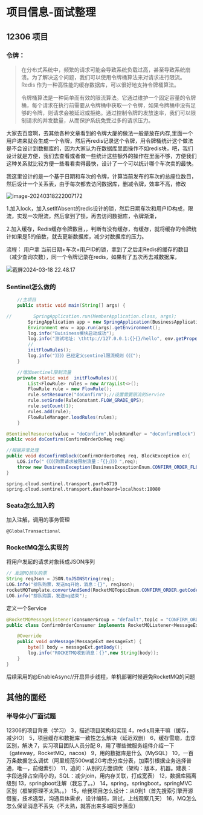 # 项目信息-面试整理

## 12306 项目

### 令牌：

> 在分布式系统中，频繁的请求可能会导致系统负载过高，甚至导致系统崩溃。为了解决这个问题，我们可以使用令牌桶算法来对请求进行限流。Redis 作为一种高性能的缓存数据库，可以很好地支持令牌桶算法。
>
> 令牌桶算法是一种简单而有效的限流算法。它通过维护一个固定容量的令牌桶，每个请求在执行前需要从令牌桶中获取一个令牌，如果令牌桶中没有足够的令牌，则请求会被延迟或拒绝。通过控制令牌的发放速率，我们可以限制请求的并发数量，从而保护系统免受过多的请求压力。

大家去百度啊，去其他各种文章看到的令牌大厦的做法一般是放在内存,里面一个用户进来就会生成一个令牌，然后再redis记录这个令牌，用令牌桶统计这个做法是不会设计到数据库的，因为大家认为在数据库里面操作不如redis块，吧，我们设计就是方便，我们去查看或者做一些统计这些额外的操作在里面不够，方便我们这种关系就比较方便一些看看卖得最快，设计了一个可以统计哪个车次卖的最快。

我这里设计的是一个基于日期和车次的令牌，计算当前发布的车次的总座位数目，然后设计一个关系表，由于每次都去访问数据库，删减令牌，效率不高，修改

![image-20240318222007172](https://fastly.jsdelivr.net/gh/52chen/imagebed2023@main/uPic/image-20240318222007172.png)



1.加入lock，加入setIfAbsent的redis设计的锁，然后日期车次和用户ID构成，限流，实现一次限流，然后拿到了锁，再去访问数据库，令牌渐渐，

2.加入缓存，Redis缓存令牌数目，，判断有没有缓存，有缓存，就将缓存的令牌统计如果是5的倍数，就去更新数据库，减少对数据库的压力。

流程： 用户拿 当前日期+车次+用户ID的锁，拿到了之后走Redis的缓存的数目（减少查询次数），同一个令牌记录在redis，如果有了五次再去减数据库，

![截屏2024-03-18 22.48.17](https://fastly.jsdelivr.net/gh/52chen/imagebed2023@main/uPic/%E6%88%AA%E5%B1%8F2024-03-18%2022.48.17.png)

### Sentinel怎么做的

```java
	//主项目
    public static void main(String[] args) {

//        SpringApplication.run(MemberApplication.class, args);
        SpringApplication app = new SpringApplication(BusinessApplication.class);
        Environment env = app.run(args).getEnvironment();
        log.info("Buisiness模块启动成功");
        log.info("测试地址: \thttp://127.0.0.1:{}{}/hello", env.getProperty("server.port"), env.getProperty("server.servlet.context-path"));
        //
        initFlowRules();
        log.info("》》》》已经定义sentinel限流规则《《《");
    }

    //增加sentinel限制流量
    private static void  initFlowRules(){
        List<FlowRule> rules = new ArrayList<>();
        FlowRule rule = new FlowRule();
        rule.setResource("doConfirm");//设置需要限流的Service
        rule.setGrade(RuleConstant.FLOW_GRADE_QPS);
        rule.setCount(1);
        rules.add(rule);
        FlowRuleManager.loadRules(rules);
    }
```



```java
@SentinelResource(value = "doConfirm",blockHandler = "doConfirmBlock")
public void doConfirm(ConfirmOrderDoReq req)

//根据异常处理
public void doConfirmBlock(ConfirmOrderDoReq req, BlockException e){
    LOG.info("《《《《购票请求被限制流量：「{}」》》》",req);
    throw new BusinessException(BusinessExceptionEnum.CONFIRM_ORDER_FLOW_EXCEPTION);
}
```



```properties
spring.cloud.sentinel.transport.port=8719
spring.cloud.sentinel.transport.dashboard=localhost:18080
```



### Seata怎么加入的

加入注解，调用的事务管理

```
@GlobalTransactional
```



### RocketMQ怎么实现的

将用户发起的请求对象转成JSON序列

```java
// 发送MQ排队购票
String reqJson = JSON.toJSONString(req);
LOG.info("排队购票，发送mq开始，消息：{}", reqJson);
rocketMQTemplate.convertAndSend(RocketMQTopicEnum.CONFIRM_ORDER.getCode(), reqJson);
LOG.info("排队购票，发送mq结束");
```

定义一个Service

```java
@RocketMQMessageListener(consumerGroup = "default",topic = "CONFIRM_ORDER")
public class ConfirmOrderConsumer implements RocketMQListener<MessageExt> {

    @Override
    public void onMessage(MessageExt messageExt) {
        byte[] body = messageExt.getBody();
        log.info("ROCKETMQ收到消息：{}",new String(body));
    }
}
```



后续采用的@EnableAsync//开启异步线程，单机部署时候避免RocketMQ的问题



## 其他的面经

### 半导体小厂面试题

12306的项目背景（学习）
3，描述项目架构和实现
4，redis用来干嘛（缓存，减少IO）
5，项目缓存和数据库一致性怎么解决（延迟双删）
6，缓存雪崩，击穿区别，解决
7，实习项目团队人员分配
8，用了哪些微服务组件介绍一下（gateway，RocketMQ，nacos）
9，用的数据库是什么（MySQL）
10，一百万条数据怎么调优（阿里规范500w或2G考虑分库分表，加索引根据业务选择普通，唯一，前缀索引）
11，追问：从别的方面调优（架构：版本，机器。建表：字段选择占空间小的，SQL：减少join，用内存关联，打成宽表）
12，数据库隔离级别
13，springboot注解（我忘了。。）
14，spring，springboot，springMVC区别（框架原理不太熟。。）
15，给我项目怎么设计：从0到1（首先搜索引擎开源借鉴，技术选型，沟通具体需求，设计编码，测试，上线观察几天）
16，MQ怎么怎么保证消息不丢失（不太熟，就答出来多端同步落盘）

